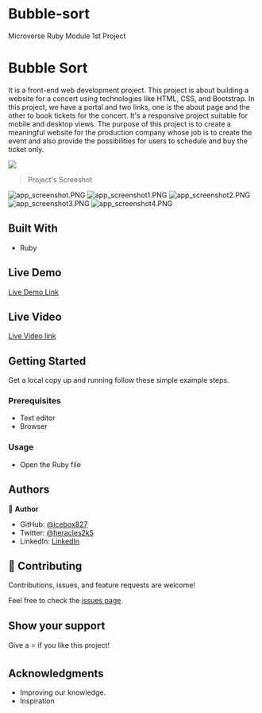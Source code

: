 # Bubble-sort
Microverse Ruby Module 1st Project

# Bubble Sort
It is a front-end web development project. This project is about building a website for a concert using technologies like HTML, CSS, and Bootstrap. In this project, we have a portal and two links, one is the about page and the other to book tickets for the concert.
It's a responsive project suitable for mobile and desktop views. The purpose of this project is to create a meaningful website for the production company whose job is to create the event and also provide the possibilities for users to schedule and buy the ticket only.

![](https://img.shields.io/badge/Microverse-blueviolet)

> Project's Screeshot

![app_screenshot.PNG](https://github.com/icebox827/concert-project-capstone/blob/concert-page-frontend/assets/img/app_screenshot.png?raw=true)
![app_screenshot1.PNG](https://github.com/icebox827/concert-project-capstone/blob/concert-page-frontend/assets/img/app_screenshot1.png?raw=true)
![app_screenshot2.PNG](https://github.com/icebox827/concert-project-capstone/blob/concert-page-frontend/assets/img/app_screenshot2.png?raw=true)
![app_screenshot3.PNG](https://github.com/icebox827/concert-project-capstone/blob/concert-page-frontend/assets/img/app_screenshot3.png?raw=true)
![app_screenshot4.PNG](https://github.com/icebox827/concert-project-capstone/blob/concert-page-frontend/assets/img/app_screenshot4.png?raw=true)

## Built With

- Ruby

## Live Demo

[Live Demo Link]( https://icebox827.github.io/concert-project-capstone/)

## Live Video 

[Live Video link](https://www.loom.com/share/2a4eefe77fa6430b8763a768146d954d)

## Getting Started

Get a local copy up and running follow these simple example steps.

### Prerequisites

- Text editor
- Browser

### Usage

- Open the Ruby file

## Authors

👤 **Author**

- GitHub: [@icebox827](https://github.com/icebox827)
- Twitter: [@heracles2k5](https://twitter.com/@heracles2k5)
- LinkedIn: [LinkedIn](https://www.linkedin.com/in/denis-lafontant-37031439/)

## 🤝 Contributing

Contributions, issues, and feature requests are welcome!

Feel free to check the [issues page](https://github.com/icebox827/concert-project-capstone/issues/1).

## Show your support

Give a ⭐️ if you like this project!

## Acknowledgments

- Improving our knowledge.
- Inspiration
